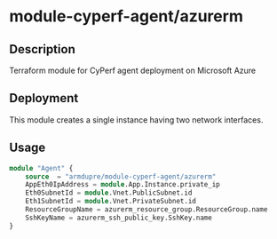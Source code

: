 # module-cyperf-agent/azurerm

## Description
Terraform module for CyPerf agent deployment on Microsoft Azure

## Deployment
This module creates a single instance having two network interfaces.

## Usage
```tf
module "Agent" {
	source  = "armdupre/module-cyperf-agent/azurerm"
	AppEth0IpAddress = module.App.Instance.private_ip
	Eth0SubnetId = module.Vnet.PublicSubnet.id
	Eth1SubnetId = module.Vnet.PrivateSubnet.id
	ResourceGroupName = azurerm_resource_group.ResourceGroup.name
	SshKeyName = azurerm_ssh_public_key.SshKey.name
}
```
